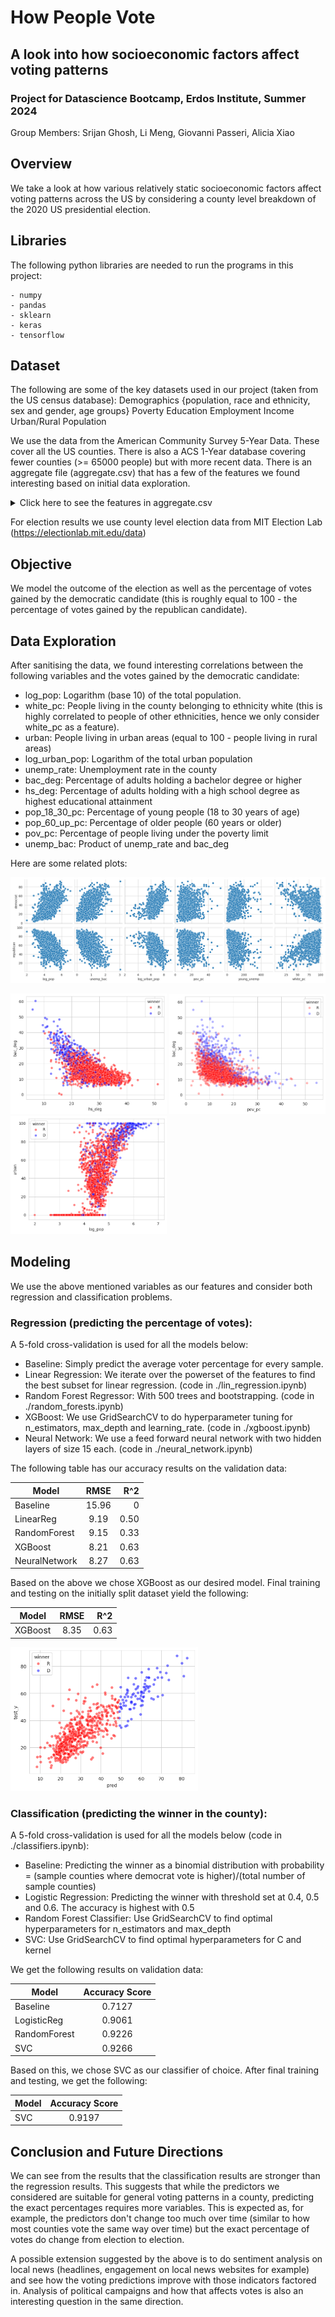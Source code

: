 # How People Vote
## A look into how socioeconomic factors affect voting patterns
### Project for Datascience Bootcamp, Erdos Institute, Summer 2024

Group Members: Srijan Ghosh, Li Meng, Giovanni Passeri, Alicia Xiao

## Overview
We take a look at how various relatively static socioeconomic factors affect voting patterns across the US by considering a county level breakdown of the 2020 US presidential election.

## Libraries
The following python libraries are needed to run the programs in this project:

    - numpy
    - pandas
    - sklearn
    - keras
    - tensorflow
 
## Dataset
The following are some of the key datasets used in our project (taken from the US census database):
    Demographics {population, race and ethnicity, sex and gender, age groups}
    Poverty
    Education
    Employment
    Income
    Urban/Rural Population
    
We use the data from the American Community Survey 5-Year Data. These cover all the US counties. There is also a ACS 1-Year database covering fewer counties (>= 65000 people) but with more recent data.
There is an aggregate file (aggregate.csv) that has a few of the features we found interesting based on initial data exploration.
<details>
    <summary>Click here to see the features in aggregate.csv</summary>
    
* GEO_ID: Unique identifier attached to each county
* NAME: Name of the county
* total_pop: Total population of the county
* pop_18_30_pc: Percentage of people in the age range 18 to 30
* pop_60_up_pc: Percentage of people in the age range 60 and up
* pop_male_pc: Percentage of male population
* afr_amer_pc: Percentage of african american population
* amer_ind_pc: Percentage of american indian population
* asian_pc: Percentage of asian population
* latino_pc: Percentage of latino population
* white_pc: Percentage of white population
* _delta: Change in percentage of * population from 2016 to 2019
* pov_pc: Percentage of people below the poverty limit
* pov_pc_delta: Change in pov_pc
* unemp_rate: Unemployment rate as a percentage of population
* unemp_delta: Change in unemployment rate from 2016 to 2019
* mean_hhi: Mean household income
* med_hhi: Median household income
* urban: Percentage of people in urban area
* rural: Percentage of people in rural area
* hs_deg: Percentage of the adult population with a high school or equivalent degree
* bac_deg: Percentage of the adult population with a bachelors degree
* democrat: Percentage of votes going to the democratic candidate
* republican: Percentage of votes going to the republican candidate
</details>

For election results we use county level election data from MIT Election Lab (https://electionlab.mit.edu/data)

## Objective
We model the outcome of the election as well as the percentage of votes gained by the democratic candidate (this is roughly equal to 100 - the percentage of votes gained by the republican candidate).

## Data Exploration
After sanitising the data, we found interesting correlations between the following variables and the votes gained by the democratic candidate:

   - log_pop: Logarithm (base 10) of the total population.
   - white_pc: People living in the county belonging to ethnicity white (this is highly correlated to people of other ethnicities, hence we only consider white_pc as a feature).
   - urban: People living in urban areas (equal to 100 - people living in rural areas)
   - log_urban_pop: Logarithm of the total urban population
   - unemp_rate: Unemployment rate in the county
   - bac_deg: Percentage of adults holding a bachelor degree or higher
   - hs_deg: Percentage of adults holding with a high school degree as highest educational attainment
   - pop_18_30_pc: Percentage of young people (18 to 30 years of age)
   - pop_60_up_pc: Percentage of older people (60 years or older)
   - pov_pc: Percentage of people living under the poverty limit
   - unemp_bac: Product of unemp_rate and bac_deg

Here are some related plots:

![pairplot](./assets/pairplot1.png)
<div align-content='space-evenly'>
<img src="./assets/scatterplot2.png" alt="scatterplot2" style="width:250px">
<img src="./assets/scatterplot1.png" alt="scatterplot1" style="width:250px">
<img src="./assets/scatterplot3.png" alt="scatterplot3" style="width:250px">
</div>

## Modeling
We use the above mentioned variables as our features and consider both regression and classification problems.

### Regression (predicting the percentage of votes):

A 5-fold cross-validation is used for all the models below:

   - Baseline: Simply predict the average voter percentage for every sample.
   - Linear Regression: We iterate over the powerset of the features to find the best subset for linear regression. (code in ./lin_regression.ipynb)
   - Random Forest Regressor: With 500 trees and bootstrapping. (code in ./random_forests.ipynb)
   - XGBoost: We use GridSearchCV to do hyperparameter tuning for n_estimators, max_depth and learning_rate. (code in ./xgboost.ipynb)
   - Neural Network: We use a feed forward neural network with two hidden layers of size 15 each. (code in ./neural_network.ipynb)

The following table has our accuracy results on the validation data:

| Model         | RMSE          |  R^2  |
| ------------- |:-------------:| -----:|
| Baseline      | 15.96         |      0|
| LinearReg     | 9.19          |   0.50|
| RandomForest  | 9.15          |   0.33|
| XGBoost       | 8.21          |   0.63|
| NeuralNetwork | 8.27          |   0.63|


Based on the above we chose XGBoost as our desired model. Final training and testing on the initially split dataset yield the following:

| Model         | RMSE         | R^2  |
| ------------- |:------------:|-----:|
| XGBoost       | 8.35         |  0.63|

<img src="./assets/xgboost.png" alt="xgboost_result" style="width:300px">

### Classification (predicting the winner in the county):

A 5-fold cross-validation is used for all the models below (code in ./classifiers.ipynb):

- Baseline: Predicting the winner as a binomial distribution with probability = (sample counties where democrat vote is higher)/(total number of sample counties)
- Logistic Regression: Predicting the winner with threshold set at 0.4, 0.5 and 0.6. The accuracy is highest with 0.5
- Random Forest Classifier: Use GridSearchCV to find optimal hyperparameters for n_estimators and max_depth
- SVC: Use GridSearchCV to find optimal hyperparameters for C and kernel

We get the following results on validation data:

| Model         | Accuracy Score|
| ------------- |:-------------:|
| Baseline      | 0.7127        |
| LogisticReg   | 0.9061        |   
| RandomForest  | 0.9226        |
| SVC           | 0.9266        |

Based on this, we chose SVC as our classifier of choice. After final training and testing, we get the following:

| Model         | Accuracy Score|
| ------------- |:-------------:|
| SVC           | 0.9197        |


## Conclusion and Future Directions

We can see from the results that the classification results are stronger than the regression results. This suggests that while the predictors we considered are suitable for general voting patterns in a county, predicting the exact percentages requires more variables. This is expected as, for example, the predictors don't change too much over time (similar to how most counties vote the same way over time) but the exact percentage of votes do change from election to election.

A possible extension suggested by the above is to do sentiment analysis on local news (headlines, engagement on local news websites for example) and see how the voting predictions improve with those indicators factored in. Analysis of political campaigns and how that affects votes is also an interesting question in the same direction.